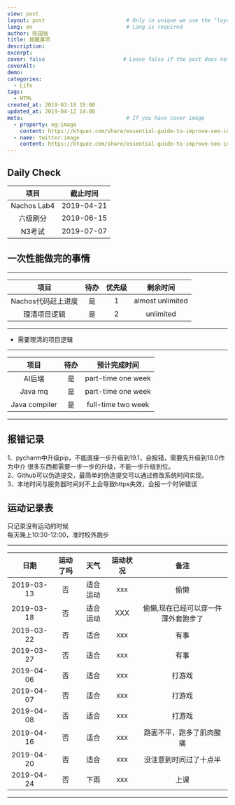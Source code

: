 ```yaml
---
view: post
layout: post                          # Only in unique we use the "layout: post"
lang: en                              # Lang is required
author: 陈国强
title: 提醒事项
description:
excerpt:
cover: false                         # Leave false if the post does not have cover image, if there is set to true
coverAlt:
demo:
categories:
  - Life
tags: 
  - HTML
created_at: 2019-03-18 19:00
updated_at: 2019-04-12 14:00
meta:                                 # If you have cover image
  - property: og:image
    content: https://ktquez.com/share/essential-guide-to-improve-seo-in-single-page-application-vuejs.png
  - name: twitter:image
    content: https://ktquez.com/share/essential-guide-to-improve-seo-in-single-page-application-vuejs.png
---
```


## Daily Check

|项目|截止时间|
|:----:|:----:|
|Nachos Lab4|2019-04-21|
|六级刷分|2019-06-15|
|N3考试|2019-07-07|

## 一次性能做完的事情
---
|项目|待办|优先级|剩余时间|
|:----:|:----:|:----:|:----:|
|Nachos代码赶上进度|是|1|almost unlimited|
|理清项目逻辑|是|2|unlimited|
---

+ 需要理清的项目逻辑  

---
|项目|待办|预计完成时间|
|:----:|:----:|:----:|
|AI后端|是|part-time one week|
|Java mq|是|part-time one week|
|Java compiler|是|full-time two week|
---  

## 报错记录  
1、pycharm中升级pip，不能直接一步升级到19.1，会报错，需要先升级到18.0作为中介
很多东西都需要一步一步的升级，不能一步升级到位。  
2、Github可以伪造提交，最简单的伪造提交可以通过修改系统时间实现。  
3、本地时间与服务器时间对不上会导致https失效，会报一个时钟错误

## 运动记录表  

只记录没有运动的时候  
每天晚上10:30-12:00，准时校外跑步  

---
|日期|运动了吗|天气|运动状况|备注|
|:----:|:-----:|:----:|:----:|:----:|
|2019-03-13 |否|适合运动|xxx|偷懒|
|2019-03-18 |否|适合运动|XXX|偷懒,现在已经可以穿一件薄外套跑步了|
|2019-03-22 |否|适合|xxx|有事|
|2019-03-27 |否|适合|xxx|有事|
|2019-04-06 |否|适合|xxx|打游戏|
|2019-04-07 |否|适合|xxx|打游戏|
|2019-04-08 |否|适合|xxx|打游戏|
|2019-04-16 |否|适合|xxx|路面不平，跑多了肌肉酸痛|
|2019-04-20 |否|适合|xxx|没注意到时间过了十点半|
|2019-04-24 |否|下雨|xxx|上课|
---